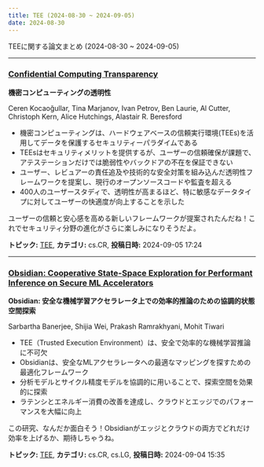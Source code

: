 ```yaml
---
title: TEE (2024-08-30 ~ 2024-09-05)
date: 2024-08-30
---
```


TEEに関する論文まとめ (2024-08-30 ~ 2024-09-05)


- - -

### [Confidential Computing Transparency](http://arxiv.org/abs/2409.03720)

**機密コンピューティングの透明性**

Ceren Kocaoğullar, Tina Marjanov, Ivan Petrov, Ben Laurie, Al Cutter, Christoph Kern, Alice Hutchings, Alastair R. Beresford

- 機密コンピューティングは、ハードウェアベースの信頼実行環境(TEEs)を活用してデータを保護するセキュリティーパラダイムである
- TEEsはセキュリティメリットを提供するが、ユーザーの信頼確保が課題で、アテステーションだけでは脆弱性やバックドアの不在を保証できない
- ユーザー、レビュアーの責任追及や技術的な安全対策を組み込んだ透明性フレームワークを提案し、現行のオープンソースコードや監査を超える
- 400人のユーザースタディで、透明性が高まるほど、特に敏感なデータタイプに対してユーザーの快適度が向上することを示した

ユーザーの信頼と安心感を高める新しいフレームワークが提案されたんだね！これでセキュリティ分野の進化がさらに楽しみになりそうだよ。



**トピック:** [TEE](../../tee), **カテゴリ:** cs.CR, **投稿日時:** 2024-09-05 17:24


- - -

### [Obsidian: Cooperative State-Space Exploration for Performant Inference on Secure ML Accelerators](http://arxiv.org/abs/2409.02817)

**Obsidian: 安全な機械学習アクセラレータ上での効率的推論のための協調的状態空間探索**

Sarbartha Banerjee, Shijia Wei, Prakash Ramrakhyani, Mohit Tiwari

- TEE（Trusted Execution Environment）は、安全で効率的な機械学習推論に不可欠
- Obsidianは、安全なMLアクセラレータへの最適なマッピングを探すための最適化フレームワーク
- 分析モデルとサイクル精度モデルを協調的に用いることで、探索空間を効果的に探索
- ラテンシとエネルギー消費の改善を達成し、クラウドとエッジでのパフォーマンスを大幅に向上

この研究、なんだか面白そう！Obsidianがエッジとクラウドの両方でどれだけ効率を上げるか、期待しちゃうね。



**トピック:** [TEE](../../tee), **カテゴリ:** cs.CR, cs.LG, **投稿日時:** 2024-09-04 15:35
